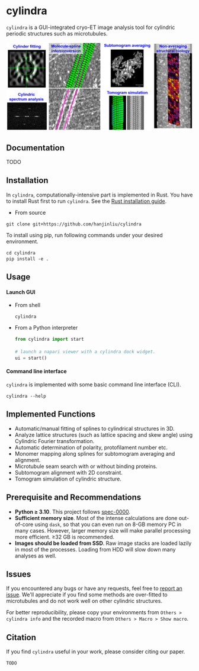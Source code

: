 # cylindra

`cylindra` is a GUI-integrated cryo-ET image analysis tool for cylindric periodic structures such as microtubules.

![](resources/fig.png)

## Documentation

TODO

## Installation

In `cylindra`, computationally-intensive part is implemented in Rust. You have to install Rust first to run `cylindra`. See the [Rust installation guide](https://www.rust-lang.org/tools/install).

- From source

```shell
git clone git+https://github.com/hanjinliu/cylindra
```

To install using pip, run following commands under your desired environment.

```shell
cd cylindra
pip install -e .
```

## Usage

#### Launch GUI

- From shell

  ```shell
  cylindra
  ```

- From a Python interpreter

  ```python
  from cylindra import start

  # launch a napari viewer with a cylindra dock widget.
  ui = start()
  ```

#### Command line interface

`cylindra` is implemented with some basic command line interface (CLI).

```shell
cylindra --help
```

## Implemented Functions

- Automatic/manual fitting of splines to cylindrical structures in 3D.
- Analyze lattice structures (such as lattice spacing and skew angle) using Cylindric Fourier transformation.
- Automatic determination of polarity, protofilament number etc.
- Monomer mapping along splines for subtomogram averaging and alignment.
- Microtubule seam search with or without binding proteins.
- Subtomogram alignment with 2D constraint.
- Tomogram simulation of cylindric structure.

## Prerequisite and Recommendations

- **Python &ge; 3.10**. This project follows [spec-0000](https://scientific-python.org/specs/spec-0000/).
- **Sufficient memory size**. Most of the intense calculations are done out-of-core using `dask`, so that you can even run on 8-GB memory PC in many cases. However, larger memory size will make parallel processing more efficient. &ge;32 GB is recommended.
- **Images should be loaded from SSD**. Raw image stacks are loaded lazily in most of the processes. Loading from HDD will slow down many analyses as well.

## Issues

If you encountered any bugs or have any requests, feel free to [report an issue](https://github.com/hanjinliu/cylindra/issues). We'll appreciate if you find some methods are over-fitted to microtubules and do not work well on other cylindric structures.

For better reproducibility, please copy your environments from `Others > cylindra info` and the recorded macro from
`Others > Macro > Show macro`.

## Citation

If you find `cylindra` useful in your work, please consider citing our paper.

```
TODO
```
